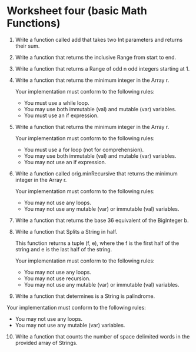 # Worksheet four (basic Math Functions)

1. Write a function called add that takes two Int parameters and returns their sum.

2. Write a function that returns the inclusive Range from start to end.

3. Write a function that returns a Range of odd n odd integers starting at 1.

4. Write a function that returns the minimum integer in the Array r.

   Your implementation must conform to the following rules:
   - You must use a while loop.
   - You may use both immutable (val) and mutable (var) variables.
   - You must use an if expression.
   
5. Write a function that returns the minimum integer in the Array r.
 
   Your implementation must conform to the following rules:
   - You must use a for loop (not for comprehension).
   - You may use both immutable (val) and mutable (var) variables.
   - You may not use an if expression.
   
6. Write a function called orig.minRecursive that returns the minimum integer in the Array r.

   Your implementation must conform to the following rules:
   - You may not use any loops.
   - You may not use any mutable (var) or immutable (val) variables.
   
7. Write a function that returns the base 36 equivalent of the BigInteger b.

8. Write a function that Splits a String in half.

   This function returns a tuple (f, e), where the f is the first
   half of the string and e is the last half of the string.
   
   Your implementation must conform to the following rules:
   - You may not use any loops.
   - You may not use recursion.
   - You may not use any mutable (var) or immutable (val) variables.
 
 9. Write a function that determines is a String is palindrome.
 
 Your implementation must conform to the following rules:
   - You may not use any loops.
   - You may not use any mutable (var) variables.
   
10. Write a function that counts the number of space delimited words in the provided array of Strings.  
